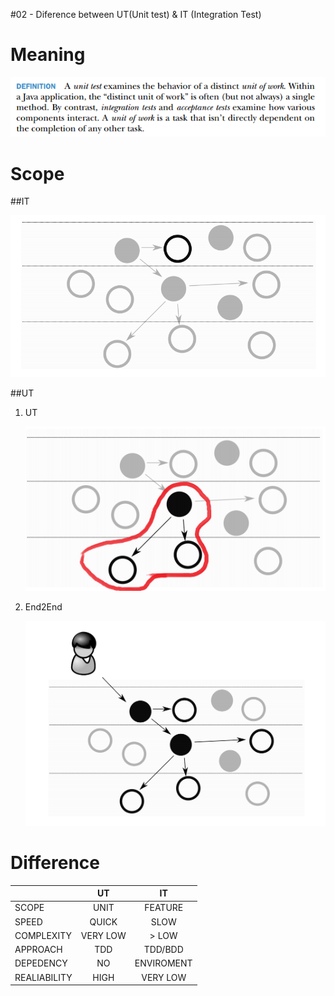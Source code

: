 #02 - Diference between UT(Unit test) & IT (Integration Test)

# Meaning
![alt tag](/MD/coffee-talk/img/def-unit-test.png)


# Scope

##IT

![alt tag](/MD/coffee-talk/img/scope-ut.png)

##UT

1. UT

    ![alt tag](/MD/coffee-talk/img/scope-it.png)

2. End2End

    ![alt tag](/MD/coffee-talk/img/scope-e2e.png)

# Difference

|              | UT		  | IT 			  |
| :----------- | :------: | :-----------: |
| SCOPE	       | UNIT     | FEATURE       |
| SPEED	       | QUICK    | SLOW          |
| COMPLEXITY   | VERY LOW | > LOW         |
| APPROACH	   | TDD	  | TDD/BDD       |
| DEPEDENCY	   | NO  	  | ENVIROMENT    |
| REALIABILITY | HIGH	  | VERY LOW      |
